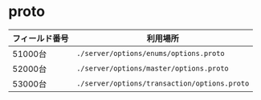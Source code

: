 # proto

| フィールド番号 | 利用場所                                         |
|---------|----------------------------------------------|
| 51000台  | `./server/options/enums/options.proto`       |
| 52000台  | `./server/options/master/options.proto`      |
| 53000台  | `./server/options/transaction/options.proto` |
